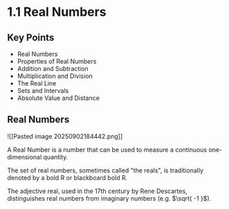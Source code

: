 # 1.1 Real Numbers

## Key Points

- Real Numbers
- Properties of Real Numbers
- Addition and Subtraction
- Multiplication and Division
- The Real Line
- Sets and Intervals
- Absolute Value and Distance

## Real Numbers

![[Pasted image 20250902184442.png]]

A Real Number is a number that can be used to measure a continuous one-dimensional quantity.

The set of real numbers, sometimes called "the reals", is traditionally denoted by a bold R or blackboard bold R.

The adjective real, used in the 17th century by Rene Descartes, distinguishes real numbers from imaginary numbers (e.g. $\sqrt{ -1 }$).